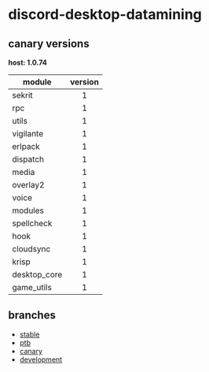 # discord-desktop-datamining

## canary versions

**host: 1.0.74**

| module | version |
| ------ | :-----: |
| sekrit | 1 |
| rpc | 1 |
| utils | 1 |
| vigilante | 1 |
| erlpack | 1 |
| dispatch | 1 |
| media | 1 |
| overlay2 | 1 |
| voice | 1 |
| modules | 1 |
| spellcheck | 1 |
| hook | 1 |
| cloudsync | 1 |
| krisp | 1 |
| desktop_core | 1 |
| game_utils | 1 |

## branches

- [stable](https://github.com/OpenAsar/discord-desktop-datamining/tree/stable)
- [ptb](https://github.com/OpenAsar/discord-desktop-datamining/tree/ptb)
- [canary](https://github.com/OpenAsar/discord-desktop-datamining/tree/canary)
- [development](https://github.com/OpenAsar/discord-desktop-datamining/tree/development)